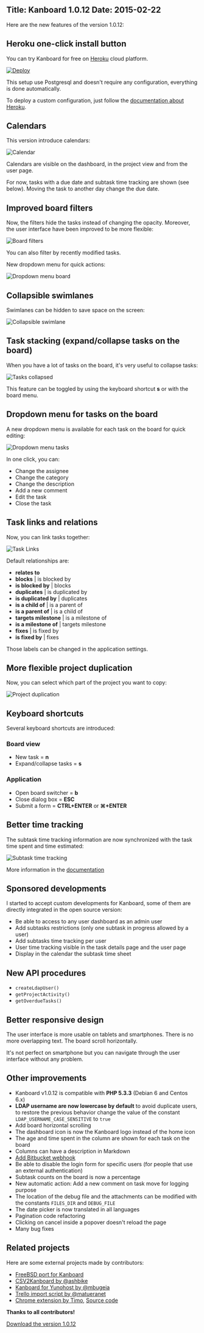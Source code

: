 Title: Kanboard 1.0.12
Date: 2015-02-22
---

Here are the new features of the version 1.0.12:

Heroku one-click install button
-------------------------------

You can try Kanboard for free on [Heroku](https://www.heroku.com/) cloud platform.

[![Deploy](https://www.herokucdn.com/deploy/button.png)](https://heroku.com/deploy?template=https://github.com/fguillot/kanboard)

This setup use Postgresql and doesn't require any configuration, everything is done automatically.

To deploy a custom configuration, just follow the [documentation about Heroku](http://kanboard.net/documentation/heroku).

Calendars
---------

This version introduce calendars:

![Calendar](http://kanboard.net/screenshots/documentation/calendar.png)

Calendars are visible on the dashboard, in the project view and from the user page.

For now, tasks with a due date and subtask time tracking are shown (see below).
Moving the task to another day change the due date.

Improved board filters
----------------------

Now, the filters hide the tasks instead of changing the opacity.
Moreover, the user interface have been improved to be more flexible:

![Board filters](http://kanboard.net/screenshots/news/1.0.12/board-filters.png)

You can also filter by recently modified tasks.

New dropdown menu for quick actions:

![Dropdown menu board](http://kanboard.net/screenshots/news/1.0.12/dropdown-menu-board.png)

Collapsible swimlanes
---------------------

Swimlanes can be hidden to save space on the screen:

![Collapsible swimlane](http://kanboard.net/screenshots/news/1.0.12/collapsible-swimlane.png)

Task stacking (expand/collapse tasks on the board)
---------------------------------------------------

When you have a lot of tasks on the board, it's very useful to collapse tasks:

![Tasks collapsed](http://kanboard.net/screenshots/news/1.0.12/tasks-collasped.png)

This feature can be toggled by using the keyboard shortcut **s** or with the board menu.

Dropdown menu for tasks on the board
------------------------------------

A new dropdown menu is available for each task on the board for quick editing:

![Dropdown menu tasks](http://kanboard.net/screenshots/news/1.0.12/dropdown-menu-tasks.png)

In one click, you can:

- Change the assignee
- Change the category
- Change the description
- Add a new comment
- Edit the task
- Close the task

Task links and relations
------------------------

Now, you can link tasks together:

![Task Links](http://kanboard.net/screenshots/documentation/task-links.png)

Default relationships are:

- **relates to**
- **blocks** | is blocked by
- **is blocked by** | blocks
- **duplicates** | is duplicated by
- **is duplicated by** | duplicates
- **is a child of** | is a parent of
- **is a parent of** | is a child of
- **targets milestone** | is a milestone of
- **is a milestone of** | targets milestone
- **fixes** | is fixed by
- **is fixed by** | fixes

Those labels can be changed in the application settings.

More flexible project duplication
----------------------------------

Now, you can select which part of the project you want to copy:

![Project duplication](http://kanboard.net/screenshots/news/1.0.12/project-duplication.png)

Keyboard shortcuts
------------------

Several keyboard shortcuts are introduced:

### Board view

- New task = **n**
- Expand/collapse tasks = **s**

### Application

- Open board switcher = **b**
- Close dialog box = **ESC**
- Submit a form = **CTRL+ENTER** or **⌘+ENTER**

Better time tracking
--------------------

The subtask time tracking information are now synchronized with the task time spent and time estimated:

![Subtask time tracking](http://kanboard.net/screenshots/documentation/subtask-time-tracking.png)

More information in the [documentation](http://kanboard.net/documentation/time-tracking)

Sponsored developments
----------------------

I started to accept custom developments for Kanboard, some of them are directly integrated in the open source version:

- Be able to access to any user dashboard as an admin user
- Add subtasks restrictions (only one subtask in progress allowed by a user)
- Add subtasks time tracking per user
- User time tracking visible in the task details page and the user page
- Display in the calendar the subtask time sheet

New API procedures
------------------

- `createLdapUser()`
- `getProjectActivity()`
- `getOverdueTasks()`

Better responsive design
------------------------

The user interface is more usable on tablets and smartphones.
There is no more overlapping text.
The board scroll horizontally.

It's not perfect on smartphone but you can navigate through the user interface without any problem.

Other improvements
------------------

- Kanboard v1.0.12 is compatible with **PHP 5.3.3** (Debian 6 and Centos 6.x)
- **LDAP username are now lowercase by default** to avoid duplicate users, to restore the previous behavior change the value of the constant `LDAP_USERNAME_CASE_SENSITIVE` to `true`
- Add board horizontal scrolling
- The dashboard icon is now the Kanboard logo instead of the home icon
- The age and time spent in the column are shown for each task on the board
- Columns can have a description in Markdown
- [Add Bitbucket webhook](http://kanboard.net/documentation/bitbucket-webhooks)
- Be able to disable the login form for specific users (for people that use an external authentication)
- Subtask counts on the board is now a percentage
- New automatic action: Add a new comment on task move for logging purpose
- The location of the debug file and the attachments can be modified with the constants `FILES_DIR` and `DEBUG_FILE`
- The date picker is now translated in all languages
- Pagination code refactoring
- Clicking on cancel inside a popover doesn't reload the page
- Many bug fixes

Related projects
----------------

Here are some external projects made by contributors:

- [FreeBSD port for Kanboard](http://kanboard.net/documentation/freebsd-installation)
- [CSV2Kanboard by @ashbike](https://github.com/ashbike/csv2kanboard)
- [Kanboard for Yunohost by @mbugeia](https://github.com/mbugeia/kanboard_ynh)
- [Trello import script by @matueranet](https://github.com/matueranet/kanboard-import-trello)
- [Chrome extension by Timo](https://chrome.google.com/webstore/detail/kanboard-quickmenu/akjbeplnnihghabpgcfmfhfmifjljneh?utm_source=chrome-ntp-icon), [Source code](https://github.com/BlueTeck/kanboard_chrome_extension)

**Thanks to all contributors!**

[Download the version 1.0.12](http://kanboard.net/kanboard-1.0.12.zip)
